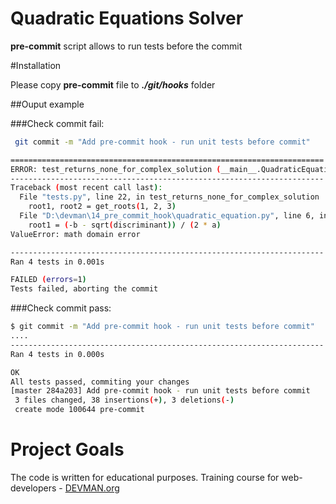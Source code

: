 # Quadratic Equations Solver

**pre-commit** script allows to run tests before the commit
 
#Installation

Please copy **pre-commit** file to _**./git/hooks**_ folder

##Ouput example

###Check commit fail:

```bash
 git commit -m "Add pre-commit hook - run unit tests before commit"

======================================================================
ERROR: test_returns_none_for_complex_solution (__main__.QuadraticEquationTestCas                                                                    e)
----------------------------------------------------------------------
Traceback (most recent call last):
  File "tests.py", line 22, in test_returns_none_for_complex_solution
    root1, root2 = get_roots(1, 2, 3)
  File "D:\devman\14_pre_commit_hook\quadratic_equation.py", line 6, in                                                                     get_roots
    root1 = (-b - sqrt(discriminant)) / (2 * a)
ValueError: math domain error

----------------------------------------------------------------------
Ran 4 tests in 0.001s

FAILED (errors=1)
Tests failed, aborting the commit
```

###Check commit pass:

```bash
$ git commit -m "Add pre-commit hook - run unit tests before commit"
....
----------------------------------------------------------------------
Ran 4 tests in 0.000s

OK
All tests passed, commiting your changes
[master 284a203] Add pre-commit hook - run unit tests before commit
 3 files changed, 38 insertions(+), 3 deletions(-)
 create mode 100644 pre-commit

```

# Project Goals

The code is written for educational purposes. Training course for web-developers - [DEVMAN.org](https://devman.org)
